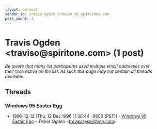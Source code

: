 ```yaml
---
layout: default
sender_id: travis_ogden_traviso_at_spiritone_com_
post_count: 1
---
```


# Travis Ogden <traviso<span>@</span>spiritone.com> (1 post)

_Be aware that many list participants used multiple email addresses over their time active on the list. As such this page may not contain all threads available._

## Threads

### Windows 95 Easter Egg
+ 1996-12-12 (Thu, 12 Dec 1996 11:30:44 -0800 (PST)) - [Windows 95 Easter Egg](/archive/1996/12/cf060aa06f618942adfb443763c9fb078457adeb8944e57363fdfe1f6b114d18) - _Travis Ogden \<traviso@spiritone.com\>_

